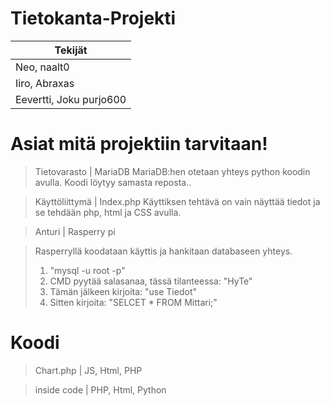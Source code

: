  # Tietokanta-Projekti
 
 | Tekijät |
 | --------- |
 | Neo, naalt0|
 | Iiro, Abraxas|
 | Eevertti, Joku purjo600 |
# Asiat mitä projektiin tarvitaan!

> Tietovarasto | MariaDB
> MariaDB:hen otetaan yhteys python koodin avulla. Koodi löytyy samasta reposta..

> Käyttöliittymä | Index.php
> Käyttiksen tehtävä on vain näyttää tiedot ja se tehdään php, html ja CSS avulla.

> Anturi | Rasperry pi

> Rasperryllä koodataan käyttis ja hankitaan databaseen yhteys.
> 1. "mysql -u root -p"
> 2. CMD pyytää salasanaa, tässä tilanteessa: "HyTe"
> 3. Tämän jälkeen kirjoita: "use Tiedot"
> 4. Sitten kirjoita: "SELCET * FROM Mittari;"

# Koodi

> Chart.php | JS, Html, PHP

> inside code | PHP, Html, Python 
